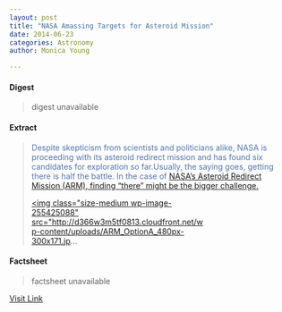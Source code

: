 ```yaml
---
layout: post
title: "NASA Amassing Targets for Asteroid Mission"
date: 2014-06-23
categories: Astronomy
author: Monica Young

---
```



#### Digest
>digest unavailable

#### Extract
><span style="color: #5274ae;">Despite skepticism from scientists and politicians alike, NASA is proceeding with its asteroid redirect mission and has found six candidates for exploration so far.Usually, the saying goes, getting there is half the battle. In the case of <a href="http://www.skyandtelescope.com/astronomy-news/nasa-to-snag-a-near-earth-asteroid/">NASA’s Asteroid Redirect Mission (ARM), finding “there” might be the bigger challenge.<div id="attachment_255425088" style="width: 310px" class="wp-caption alignright"><a href="http://d366w3m5tf0813.cloudfront.net/wp-content/uploads/ARM_OptionA_480px.jpg"><img class="size-medium wp-image-255425088" src="http://d366w3m5tf0813.cloudfront.net/wp-content/uploads/ARM_OptionA_480px-300x171.jp...

#### Factsheet
>factsheet unavailable

[Visit Link](http://www.skyandtelescope.com/astronomy-news/nasa-amassing-targets-asteroid-mission/)



